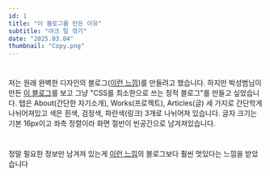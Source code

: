 ```yaml
---
id: 1
title: "이 블로그를 만든 이유"
subtitle: "야크 털 깎기"
date: "2025.03.04"
thumbnail: "Copy.png"
---
```

#
저는 원래 완벽한 디자인의 블로그([이런 느낌](https://www.danielvaszka.com/services))를 만들려고 했습니다.
하지만 박성범님이 만든 [이 블로그](https://parksb.github.io/)를 보고 그냥 "CSS를 최소한으로 쓰는 정적 블로그"를 만들고 싶었습니다.
탭은 About(간단한 자기소개), Works(프로젝트), Articles(글) 세 가지로 간단학게 나뉘어져있고
색은 흰색, 검정색, 파란색(링크) 3개로 나뉘어져 있습니다.
글자 크기는 기본 16px이고 좌측 정렬이라 화면 절반이 빈공간으로 남겨져있습니다.
#
정말 필요한 정보만 남겨져 있는게 [이런 느낌](https://www.danielvaszka.com/services)의 블로그보다 훨씬 멋있다는 느낌을 받았습니다
#
